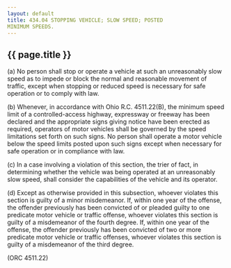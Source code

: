 ```yaml
---
layout: default 
title: 434.04 STOPPING VEHICLE; SLOW SPEED; POSTED
MINIMUM SPEEDS.
---
```


{{ page.title }}
----------------

​(a) No person shall stop or operate a vehicle at such an unreasonably
slow speed as to impede or block the normal and reasonable movement of
traffic, except when stopping or reduced speed is necessary for safe
operation or to comply with law.

​(b) Whenever, in accordance with Ohio R.C. 4511.22(B), the minimum
speed limit of a controlled-access highway, expressway or freeway has
been declared and the appropriate signs giving notice have been erected
as required, operators of motor vehicles shall be governed by the speed
limitations set forth on such signs. No person shall operate a motor
vehicle below the speed limits posted upon such signs except when
necessary for safe operation or in compliance with law.

​(c) In a case involving a violation of this section, the trier of fact,
in determining whether the vehicle was being operated at an unreasonably
slow speed, shall consider the capabilities of the vehicle and its
operator.

​(d) Except as otherwise provided in this subsection, whoever violates
this section is guilty of a minor misdemeanor. If, within one year of
the offense, the offender previously has been convicted of or pleaded
guilty to one predicate motor vehicle or traffic offense, whoever
violates this section is guilty of a misdemeanor of the fourth degree.
If, within one year of the offense, the offender previously has been
convicted of two or more predicate motor vehicle or traffic offenses,
whoever violates this section is guilty of a misdemeanor of the third
degree.

(ORC 4511.22)
